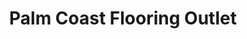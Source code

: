 ---
title: "Palm Coast Flooring Outlet"
url: /palm-coast/palm-coast-flooring-outlet/
shop: furniture
---